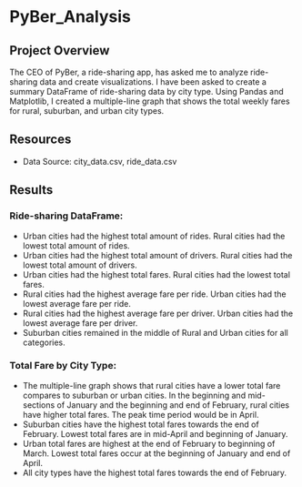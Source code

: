 # PyBer_Analysis

## Project Overview
The CEO of PyBer, a ride-sharing app, has asked me to analyze ride-sharing data and create visualizations. I have been asked to create a summary DataFrame of ride-sharing data by city type. Using Pandas and Matplotlib, I created a multiple-line graph that shows the total weekly fares for rural, suburban, and urban city types.

## Resources
- Data Source: city_data.csv, ride_data.csv

## Results
###	Ride-sharing DataFrame:
  -	Urban cities had the highest total amount of rides. Rural cities had the lowest total amount of rides.
  -	Urban cities had the highest total amount of drivers. Rural cities had the lowest total amount of drivers.
  -	Urban cities had the highest total fares. Rural cities had the lowest total fares. 
  -	Rural cities had the highest average fare per ride. Urban cities had the lowest average fare per ride.
  -	 Rural cities had the highest average fare per driver. Urban cities had the lowest average fare per driver.
  -	Suburban cities remained in the middle of Rural and Urban cities for all categories.



###	Total Fare by City Type:
  -	The multiple-line graph shows that rural cities have a lower total fare compares to suburban or urban cities. In the beginning and mid-sections of January and the beginning and end of February, rural cities have higher total fares. The peak time period would be in April. 
  -	Suburban cities have the highest total fares towards the end of February. Lowest total fares are in mid-April and beginning of January. 
  -	Urban total fares are highest at the end of February to beginning of March. Lowest total fares occur at the beginning of January and end of April.
  -	All city types have the highest total fares towards the end of February.


